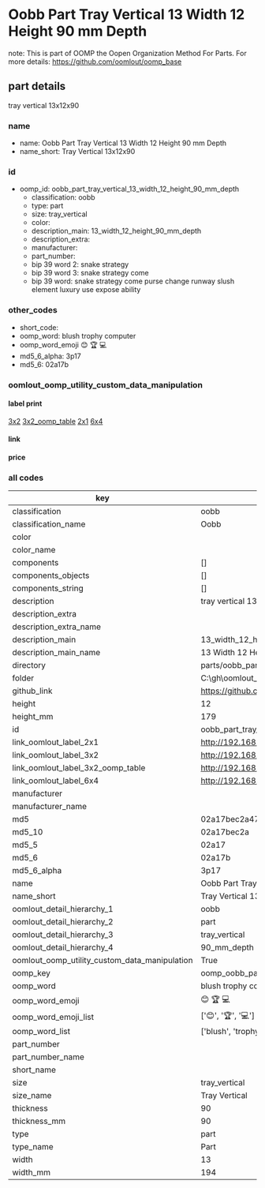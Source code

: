 # Oobb Part Tray Vertical 13 Width 12 Height 90 mm Depth  

note: This is part of OOMP the Oopen Organization Method For Parts. For more details: https://github.com/oomlout/oomp_base

##  part details
  



tray vertical 13x12x90



### name
* name: Oobb Part Tray Vertical 13 Width 12 Height 90 mm Depth
* name_short: Tray Vertical 13x12x90 
### id
* oomp_id: oobb_part_tray_vertical_13_width_12_height_90_mm_depth
  * classification: oobb
  * type: part
  * size: tray_vertical
  * color: 
  * description_main: 13_width_12_height_90_mm_depth
  * description_extra: 
  * manufacturer: 
  * part_number: 
  * bip 39 word 2: snake strategy
  * bip 39 word 3: snake strategy come
  * bip 39 word: snake strategy come purse change runway slush element luxury use expose ability

### other_codes
* short_code: 
* oomp_word: blush trophy computer
* oomp_word_emoji :blush: :trophy: :computer:
* md5_6_alpha: 3p17
* md5_6: 02a17b






### oomlout_oomp_utility_custom_data_manipulation
#### label print
[3x2](http://192.168.1.245:1112/?label=oomp%203p17)
[3x2_oomp_table](http://192.168.1.108:1112/?label=oomp%203p17)
[2x1](http://192.168.1.242:1112/?label=oomp%203p17)
[6x4](http://192.168.1.55:1112/?label=oomp%203p17)    

#### link

                              

#### price







### all codes 
| key | value |  
| --- | --- |  
| classification | oobb |  
| classification_name | Oobb |  
| color |  |  
| color_name |  |  
| components | [] |  
| components_objects | [] |  
| components_string | [] |  
| description | tray vertical 13x12x90 |  
| description_extra |  |  
| description_extra_name |  |  
| description_main | 13_width_12_height_90_mm_depth |  
| description_main_name | 13 Width 12 Height 90 mm Depth |  
| directory | parts/oobb_part_tray_vertical_13_width_12_height_90_mm_depth |  
| folder | C:\gh\oomlout_oobb_version_4_generated_parts\parts\oobb_part_tray_vertical_13_width_12_height_90_mm_depth |  
| github_link | https://github.com/oomlout/oomlout_oomp_part_src/tree/main/parts/oobb_part_tray_vertical_13_width_12_height_90_mm_depth |  
| height | 12 |  
| height_mm | 179 |  
| id | oobb_part_tray_vertical_13_width_12_height_90_mm_depth |  
| link_oomlout_label_2x1 | http://192.168.1.242:1112/?label=oomp%203p17 |  
| link_oomlout_label_3x2 | http://192.168.1.245:1112/?label=oomp%203p17 |  
| link_oomlout_label_3x2_oomp_table | http://192.168.1.108:1112/?label=oomp%203p17 |  
| link_oomlout_label_6x4 | http://192.168.1.55:1112/?label=oomp%203p17 |  
| manufacturer |  |  
| manufacturer_name |  |  
| md5 | 02a17bec2a47b98af5931ae85c35b669 |  
| md5_10 | 02a17bec2a |  
| md5_5 | 02a17 |  
| md5_6 | 02a17b |  
| md5_6_alpha | 3p17 |  
| name | Oobb Part Tray Vertical 13 Width 12 Height 90 mm Depth |  
| name_short | Tray Vertical 13x12x90  |  
| oomlout_detail_hierarchy_1 | oobb |  
| oomlout_detail_hierarchy_2 | part |  
| oomlout_detail_hierarchy_3 | tray_vertical |  
| oomlout_detail_hierarchy_4 | 90_mm_depth |  
| oomlout_oomp_utility_custom_data_manipulation | True |  
| oomp_key | oomp_oobb_part_tray_vertical_13_width_12_height_90_mm_depth |  
| oomp_word | blush trophy computer |  
| oomp_word_emoji | :blush: :trophy: :computer: |  
| oomp_word_emoji_list | [':blush:', ':trophy:', ':computer:'] |  
| oomp_word_list | ['blush', 'trophy', 'computer'] |  
| part_number |  |  
| part_number_name |  |  
| short_name |  |  
| size | tray_vertical |  
| size_name | Tray Vertical |  
| thickness | 90 |  
| thickness_mm | 90 |  
| type | part |  
| type_name | Part |  
| width | 13 |  
| width_mm | 194 |  
